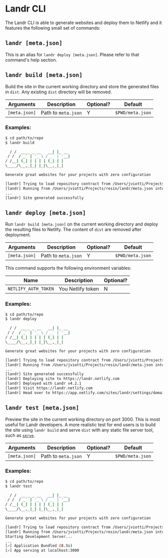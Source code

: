 Landr CLI
=========

The Landr CLI is able to generate websites and deploy them to Netlify and it
features the following small set of commands:

`landr [meta.json]`
-------------------

This is an alias for `landr deploy [meta.json]`. Please refer to that command's
help section.

`landr build [meta.json]`
-------------------------

Build the site in the current working directory and store the generated files
in `dist`. Any existing `dist` directory will be removed.

| Arguments | Description | Optional? | Default |
|-----------|-------------|-----------|---------|
| `[meta.json]` | Path to `meta.json` | Y | `$PWD/meta.json` |

### Examples:

```sh
$ cd path/to/repo
$ landr build

  / /  __ _ _ __   __| |_ __
 / /  / _` | '_ \ / _` | '__|
/ /__| (_| | | | | (_| | |
\____/\__,_|_| |_|\__,_|_|

Generate great websites for your projects with zero configuration

[landr] Trying to load repository contract from /Users/jviotti/Projects/resin/landr/meta.json
[landr] Running from /Users/jviotti/Projects/resin/landr/meta.json into /Users/jviotti/Projects/resin/landr/dist
...
[landr] Site generated successfully
```

`landr deploy [meta.json]`
--------------------------

Run `landr build [meta.json]` on the current working directory and deploy the
resulting files to Netlify. The content of `dist` are removed after deployment.

| Arguments | Description | Optional? | Default |
|-----------|-------------|-----------|---------|
| `[meta.json]` | Path to `meta.json` | Y | `$PWD/meta.json` |

This command supports the following environment variables:

| Name | Description | Optional? |
|-----------|-------------|-----------|
| `NETLIFY_AUTH_TOKEN` | You Netlify token | N |

### Examples:

```sh
$ cd path/to/repo
$ landr deploy

  / /  __ _ _ __   __| |_ __
 / /  / _` | '_ \ / _` | '__|
/ /__| (_| | | | | (_| | |
\____/\__,_|_| |_|\__,_|_|

Generate great websites for your projects with zero configuration

[landr] Trying to load repository contract from /Users/jviotti/Projects/resin/landr/meta.json
[landr] Running from /Users/jviotti/Projects/resin/landr/meta.json into /Users/jviotti/Projects/resin/landr/dist
...
[landr] Site generated successfully
[landr] Deploying site to https://landr.netlify.com
[landr] Deployed with Landr v4.2.1
[landr] Visit https://landr.netlify.com
[landr] Head over to https://app.netlify.com/sites/landr/settings/domain/setup to setup a different domain
```

`landr test [meta.json]`
------------------------

Preview the site in the current working directory on port 3000. This is most
useful for Landr developers. A more realistic test for end users is to build
the site using `landr build` and serve `dist` with any static file server tool,
such as [`serve`](https://github.com/zeit/serve).

| Arguments | Description | Optional? | Default |
|-----------|-------------|-----------|---------|
| `[meta.json]` | Path to `meta.json` | Y | `$PWD/meta.json` |

### Examples:

```sh
$ cd path/to/repo
$ landr test

  / /  __ _ _ __   __| |_ __
 / /  / _` | '_ \ / _` | '__|
/ /__| (_| | | | | (_| | |
\____/\__,_|_| |_|\__,_|_|

Generate great websites for your projects with zero configuration

[landr] Trying to load repository contract from /Users/jviotti/Projects/resin/landr/meta.json
[landr] Running from /Users/jviotti/Projects/resin/landr/meta.json into /Users/jviotti/Projects/resin/landr/dist
Starting Development Server...
...
[✓] Application Bundled (8.3s)
[✓] App serving at localhost:3000
```
